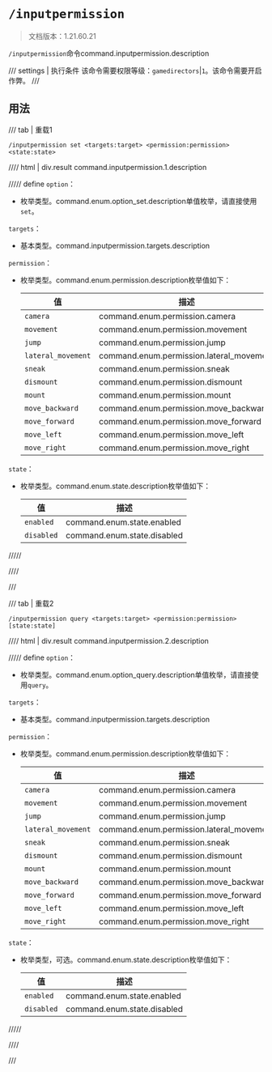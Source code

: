 # `/inputpermission`

> 文档版本：1.21.60.21

`/inputpermission`命令command.inputpermission.description

/// settings | 执行条件
该命令需要权限等级：`gamedirectors`|`1`。该命令需要开启作弊。
///

## 用法

/// tab | 重载1
```mcfunction
/inputpermission set <targets:target> <permission:permission> <state:state>
```

//// html | div.result
command.inputpermission.1.description

///// define
`option`：<!-- md:samp Option_Set -->

- 枚举类型。command.enum.option_set.description单值枚举，请直接使用`set`。

`targets`：<!-- md:samp target -->

- 基本类型。command.inputpermission.targets.description

`permission`：<!-- md:samp permission -->

- 枚举类型。command.enum.permission.description枚举值如下：

  |值|描述|
  |---|---|
  |`camera`|command.enum.permission.camera|
  |`movement`|command.enum.permission.movement|
  |`jump`|command.enum.permission.jump|
  |`lateral_movement`|command.enum.permission.lateral_movement|
  |`sneak`|command.enum.permission.sneak|
  |`dismount`|command.enum.permission.dismount|
  |`mount`|command.enum.permission.mount|
  |`move_backward`|command.enum.permission.move_backward|
  |`move_forward`|command.enum.permission.move_forward|
  |`move_left`|command.enum.permission.move_left|
  |`move_right`|command.enum.permission.move_right|


`state`：<!-- md:samp state -->

- 枚举类型。command.enum.state.description枚举值如下：

  |值|描述|
  |---|---|
  |`enabled`|command.enum.state.enabled|
  |`disabled`|command.enum.state.disabled|



/////

////

///

/// tab | 重载2
```mcfunction
/inputpermission query <targets:target> <permission:permission> [state:state]
```

//// html | div.result
command.inputpermission.2.description

///// define
`option`：<!-- md:samp Option_Query -->

- 枚举类型。command.enum.option_query.description单值枚举，请直接使用`query`。

`targets`：<!-- md:samp target -->

- 基本类型。command.inputpermission.targets.description

`permission`：<!-- md:samp permission -->

- 枚举类型。command.enum.permission.description枚举值如下：

  |值|描述|
  |---|---|
  |`camera`|command.enum.permission.camera|
  |`movement`|command.enum.permission.movement|
  |`jump`|command.enum.permission.jump|
  |`lateral_movement`|command.enum.permission.lateral_movement|
  |`sneak`|command.enum.permission.sneak|
  |`dismount`|command.enum.permission.dismount|
  |`mount`|command.enum.permission.mount|
  |`move_backward`|command.enum.permission.move_backward|
  |`move_forward`|command.enum.permission.move_forward|
  |`move_left`|command.enum.permission.move_left|
  |`move_right`|command.enum.permission.move_right|


`state`：<!-- md:samp state -->

- 枚举类型，可选。command.enum.state.description枚举值如下：

  |值|描述|
  |---|---|
  |`enabled`|command.enum.state.enabled|
  |`disabled`|command.enum.state.disabled|



/////

////

///
